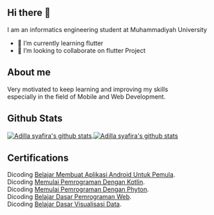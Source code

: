 ## Hi there 👋 

I am an informatics engineering student at Muhammadiyah University
- 🌱 I’m currently learning flutter
- 👯 I’m looking to collaborate on flutter Project

## About me

Very motivated to keep learning and improving my skills<br>
especially in the field of Mobile and Web Development.

## Github Stats

<a href="https://github.com/dillaasya/">
   <img align="center" src="https://github-readme-stats.vercel.app/api/top-langs/?username=anddfian&layout=compact" alt="Adilla syafira's github stats"/>
   </a>
   <a href="https://github.com/dillaasya/">
   <img align="center" src="https://github-readme-stats.vercel.app/api?username=dillaasya&hide=issues&count_private=true&show_icons=true" alt="Adilla syafira's github stats" />
</a>

## Certifications
Dicoding [Belajar Membuat Aplikasi Android Untuk Pemula](https://www.dicoding.com/certificates/4EXG6ELQ9ZRL).\
Dicoding [Memulai Pemrograman Dengan Kotlin](https://www.dicoding.com/certificates/N9ZOD11DDPG5).\
Dicoding [Memulai Pemrograman Dengan Phyton](https://www.dicoding.com/certificates/2VX3NV98NXYQ).\
Dicoding [Belajar Dasar Pemrograman Web](https://www.dicoding.com/certificates/07Z6L80DWPQR).\
Dicoding [Belajar Dasar Visualisasi Data](https://www.dicoding.com/certificates/81P21KY4JZOY).

<!--
**dillaasya/dillaasya** is a ✨ _special_ ✨ repository because its `README.md` (this file) appears on your GitHub profile.

Here are some ideas to get you started:

- 🔭 I’m currently working on ...
- 🌱 I’m currently learning ...
- 👯 I’m looking to collaborate on ...
- 🤔 I’m looking for help with ...
- 💬 Ask me about ...
- 📫 How to reach me: ...
- 😄 Pronouns: ...
- ⚡ Fun fact: ...
-->
